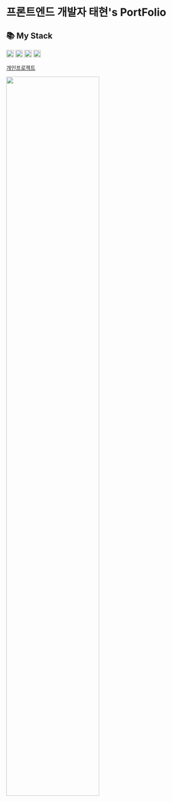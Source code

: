 # 프론트엔드 개발자 태현's PortFolio

## 📚 My Stack  
<a href="#!"><img height="20px" src="https://img.shields.io/badge/html5-E34F26?style=flat&logo=html5&logoColor=white"/></a>
<a href="#!"><img height="20px" src="https://img.shields.io/badge/css3-1572B6?style=flat&logo=css3&logoColor=white"/></a>
<a href="#!"><img height="20px" src="https://img.shields.io/badge/jquery-0769AD?style=flat&logo=jquery&logoColor=white"/></a>
<a href="#!"><img height="20px" src="https://img.shields.io/badge/javascript-F7DF1E?style=flat&logo=javascript&logoColor=white"/></a>



[개인프로젝트](https://ssssol.tistory.com/70, '프로젝트')
 
 
<img width="70%" src="https://github.com/Tae-Hyun98/PortFolio/assets/119056869/bd769a64-59b4-4f69-8ef8-90a62db8e422">
